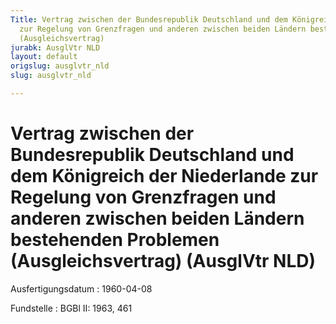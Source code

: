 ```yaml
---
Title: Vertrag zwischen der Bundesrepublik Deutschland und dem Königreich der Niederlande
  zur Regelung von Grenzfragen und anderen zwischen beiden Ländern bestehenden Problemen
  (Ausgleichsvertrag)
jurabk: AusglVtr NLD
layout: default
origslug: ausglvtr_nld
slug: ausglvtr_nld

---
```


# Vertrag zwischen der Bundesrepublik Deutschland und dem Königreich der Niederlande zur Regelung von Grenzfragen und anderen zwischen beiden Ländern bestehenden Problemen (Ausgleichsvertrag) (AusglVtr NLD)

Ausfertigungsdatum
:   1960-04-08

Fundstelle
:   BGBl II: 1963, 461

